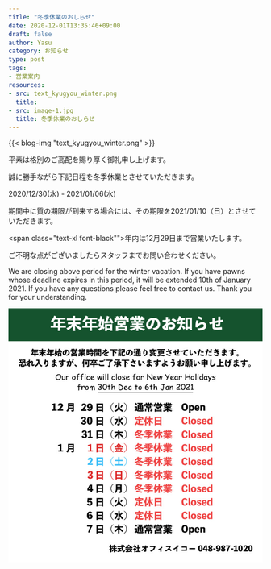 ```yaml
---
title: "冬季休業のおしらせ"
date: 2020-12-01T13:35:46+09:00
draft: false
author: Yasu
category: お知らせ
type: post
tags:
- 営業案内
resources:
- src: text_kyugyou_winter.png
  title: 
- src: image-1.jpg
  title: 冬季休業のおしらせ
---
```

{{< blog-img "text_kyugyou_winter.png" >}}

平素は格別のご高配を賜り厚く御礼申し上げます。

誠に勝手ながら下記日程を冬季休業とさせていただきます。


<div class="px-16">
    <div class="bg-red-700 text-white p-2 text-2xl font-semibold text-center">
        2020/12/30(水) - 2021/01/06(水)
    </div>
</div>

期間中に質の期限が到来する場合には、その期限を2021/01/10（日）とさせていただきます。

<span class="text-xl font-black"">年内は12月29日まで営業いたします。</span>

ご不明な点がございましたらスタッフまでお問い合わせください。

We are closing above period for the winter vacation. 
If you have pawns whose deadline expires in this period, it will be extended 10th of January 2021. If you have any questions please feel free to contact us. Thank you for your understanding.

<div class="text-center">
<img class="inline" src="image-1.jpg" alt="冬季休業のお知らせ 1/1-1/8">
</div>

